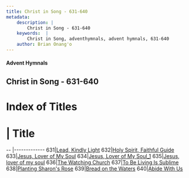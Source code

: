 ```yaml
---
title: Christ in Song - 631-640
metadata:
    description: |
        Christ in Song - 631-640
    keywords:  |
        Christ in Song, adventhymnals, advent hymnals, 631-640
    author: Brian Onang'o
---
```


#### Advent Hymnals
## Christ in Song - 631-640

# Index of Titles
# | Title                        
-- |-------------
631|[Lead, Kindly Light](/christ-in-song/CIS/601-700/631-640/Lead,-Kindly-Light)
632|[Holy Spirit, Faithful Guide](/christ-in-song/CIS/601-700/631-640/Holy-Spirit,-Faithful-Guide)
633|[Jesus, Lover of My Soul](/christ-in-song/CIS/601-700/631-640/Jesus,-Lover-of-My-Soul)
634|[Jesus, Lover of My Soul_1](/christ-in-song/CIS/601-700/631-640/Jesus,-Lover-of-My-Soul_1)
635|[Jesus, lover of my soul](/christ-in-song/CIS/601-700/631-640/Jesus,-lover-of-my-soul)
636|[The Watching Church](/christ-in-song/CIS/601-700/631-640/The-Watching-Church)
637|[To Be Living Is Sublime](/christ-in-song/CIS/601-700/631-640/To-Be-Living-Is-Sublime)
638|[Planting Sharon's Rose](/christ-in-song/CIS/601-700/631-640/Planting-Sharon's-Rose)
639|[Bread on the Waters](/christ-in-song/CIS/601-700/631-640/Bread-on-the-Waters)
640|[Abide With Us](/christ-in-song/CIS/601-700/631-640/Abide-With-Us)